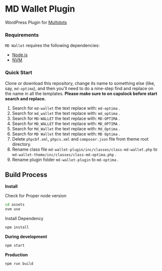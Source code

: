 # MD Wallet Plugin

WordPress Plugin for [Multidots](https://www.multidots.com/)

### Requirements

`MD Wallet` requires the following dependencies:

- [Node.js](https://nodejs.org/)
- [NVM](https://wptraining.md10x.com/lessons/install-nvm/) 

### Quick Start

Clone or download this repository, change its name to something else (like, say, `md-optima`), and then you'll need to do a nine-step find and replace on the name in all the templates. **Please make sure to on capslock before start search and replace.**

1. Search for `md-wallet` the text replace with: `md-optima` .
2. Search for `md_wallet` the text replace with: `md_optima` .
3. Search for `MD-WALLET` the text replace with: `MD-OPTIMA` .
4. Search for `MD_WALLET` the text replace with: `MD_OPTIMA` .
5. Search for `Md_Wallet` the text replace with: `Md_Optima` .
6. Search for `MD Wallet` the text replace with: `MD Optima` .
7. Delete `phpcbf.xml`, `phpcs.xml` and `composer.json` file from theme root directory.
8. Rename class file `md-wallet-plugin/inc/classes/class-md-wallet.php` to `md-wallet-theme/inc/classes/class-md-optima.php` .
9. Rename plugin folder `md-wallet-plugin` to `md-optima` .


## Build Process

**Install**

Check for Proper node version

```bash
cd assets
nvm use
```

Install Dependency

```bash
npm install
```

**During development**

```bash
npm start
```

**Production**

```bash
npm run build
```